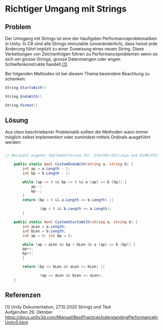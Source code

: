 # Richtiger Umgang mit Strings

## Problem

Der Umngang mit Strings ist eine der häufigsten Performanceproblematiken in Unity. In C# sind alle Strings immutable (unveränderlich), dass heisst jede Änderung führt implizit zu einer Zuweisung eines neuen String.
Diese Verkettungen von Zeichenfolgen führen zu Performanceproblemen wenn es sich um grosse Strings, grosse Datenmengen oder engen Schleifenkonstrukte handelt.[[1]](#1) 

Bei folgenden Methoden ist bei diesem Thema besondere Beachtung zu schenken:

```csharp
String.StartsWith()

String.EndsWith()

String.Format()
````
## Lösung
Aus oben beschriebener Problematik sollten die Methoden wann immer möglich selbst implementiert oder zumindest mittels Ordinals ausgeführt werden:

```csharp

// Beispiel eigener Implementierung für .StartWirhStrings und EndWithStrings

    public static bool CustomEndsWith(string a, string b) {
        int ap = a.Length - 1;
        int bp = b.Length - 1;

        while (ap >= 0 && bp >= 0 && a [ap] == b [bp]) {
            ap--;
            bp--;
        }
        return (bp < 0 && a.Length >= b.Length) || 

                (ap < 0 && b.Length >= a.Length);
        }

    public static bool CustomStartsWith(string a, string b) {
        int aLen = a.Length;
        int bLen = b.Length;
        int ap = 0; int bp = 0;

        while (ap < aLen && bp < bLen && a [ap] == b [bp]) {
        ap++;
        bp++;
        }

        return (bp == bLen && aLen >= bLen) || 

                (ap == aLen && bLen >= aLen);
    }
```

## Referenzen

<a id="1">[1]</a>
Unity Dokumentation, 27.10.2020 Strings und Text<br/>
Aufgerufen 29. Oktober https://docs.unity3d.com/Manual/BestPracticeUnderstandingPerformanceInUnity5.html